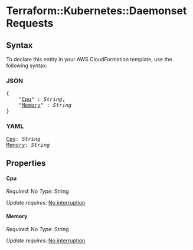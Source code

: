 # Terraform::Kubernetes::Daemonset Requests

## Syntax

To declare this entity in your AWS CloudFormation template, use the following syntax:

### JSON

<pre>
{
    "<a href="#cpu" title="Cpu">Cpu</a>" : <i>String</i>,
    "<a href="#memory" title="Memory">Memory</a>" : <i>String</i>
}
</pre>

### YAML

<pre>
<a href="#cpu" title="Cpu">Cpu</a>: <i>String</i>
<a href="#memory" title="Memory">Memory</a>: <i>String</i>
</pre>

## Properties

#### Cpu

_Required_: No
_Type_: String

_Update requires_: [No interruption](https://docs.aws.amazon.com/AWSCloudFormation/latest/UserGuide/using-cfn-updating-stacks-update-behaviors.html#update-no-interrupt)

#### Memory

_Required_: No
_Type_: String

_Update requires_: [No interruption](https://docs.aws.amazon.com/AWSCloudFormation/latest/UserGuide/using-cfn-updating-stacks-update-behaviors.html#update-no-interrupt)

